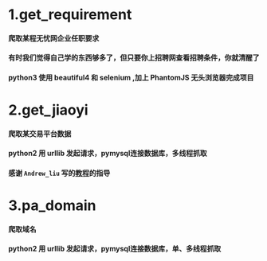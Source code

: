 # 1.get_requirement
#### 爬取某程无忧网企业任职要求
#### 有时我们觉得自己学的东西够多了，但只要你上招聘网查看招聘条件，你就清醒了
#### python3 使用 beautiful4 和 selenium ,加上 PhantomJS 无头浏览器完成项目

# 2.get_jiaoyi
#### 爬取某交易平台数据
#### python2 用 urllib 发起请求，pymysql连接数据库，多线程抓取
#### 感谢 `Andrew_liu` 写的[教程](http://www.jianshu.com/p/c3dbf8294c33)的指导

# 3.pa_domain
#### 爬取域名
#### python2 用 urllib 发起请求，pymysql连接数据库，单、多线程抓取
